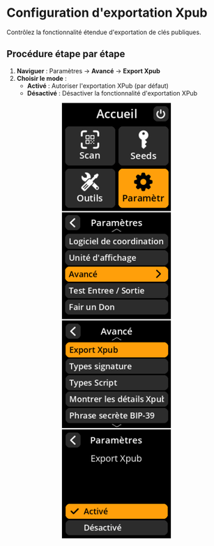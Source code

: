 # Configuration d'exportation Xpub

Contrôlez la fonctionnalité étendue d'exportation de clés publiques.

## Procédure étape par étape

1. **Naviguer** : Paramètres → **Avancé** → **Export Xpub**
2. **Choisir le mode** :
     - **Activé** : Autoriser l'exportation XPub (par défaut)
     - **Désactivé** : Désactiver la fonctionnalité d'exportation XPub

<div align="center">
     <img src="images/HomeScreenSettingsSelectView_dc_as_fr.png" alt="Menu de sélection des paramètres" width="250"/>
</div>

<div align="center">
     <img src="images/SettingsMainMenuAdvancedSelectView_dc_as_fr.png" alt="Menu de sélection avancée" width="250"/>
</div>

<div align="center">
     <img src="images/XPubExportSelectView_dc_as_fr.png" alt="Menu de sélection d'exportation XPub" width="250"/>
</div>

<div align="center">
     <img src="images/SettingsEntryUpdateSelectionView_xpub_export_dc_as_fr.png" alt="Configuration d'exportation XPub" width="250"/>
</div>

